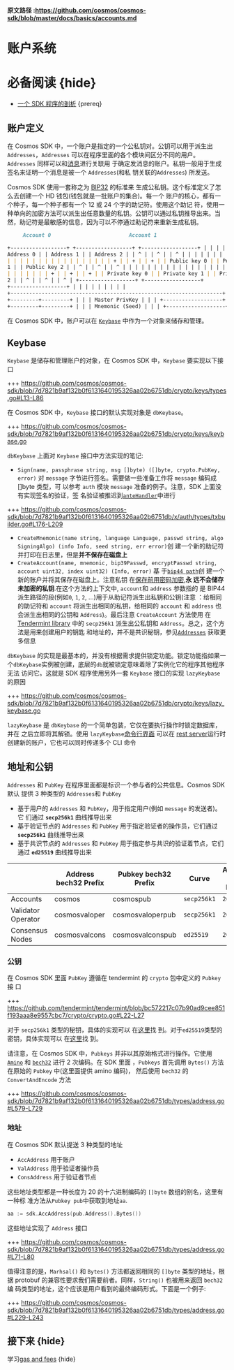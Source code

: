 **原文路径
:https://github.com/cosmos/cosmos-sdk/blob/master/docs/basics/accounts.md**

# 账户系统

# 必备阅读 {hide}

- [一个 SDK 程序的剖析](./app-anatomy.md) {prereq}

## 账户定义

在 Cosmos SDK 中，一个账户是指定的一个公私钥对。公钥可以用于派生出
`Addresses`，`Addresses` 可以在程序里面的各个模块间区分不同的用户。`Addresses`
同样可以和[消息](../building-modules/messages-and-queries.md#messages)进行关联用
于确定发消息的账户。私钥一般用于生成签名来证明一个消息是被一个 `Addresses`(和私
钥关联的`Addresses`) 所发送。

Cosmos SDK 使用一套称之为
[BIP32](https://github.com/bitcoin/bips/blob/master/bip-0032.mediawiki) 的标准来
生成公私钥。这个标准定义了怎么去创建一个 HD 钱包(钱包就是一批账户的集合)。每一个
账户的核心，都有一个种子，每一个种子都有一个 12 或 24 个字的助记符。使用这个助记
符，使用一种单向的加密方法可以派生出任意数量的私钥。公钥可以通过私钥推导出来。当
然，助记符是最敏感的信息，因为可以不停通过助记符来重新生成私钥。

```md
     Account 0                         Account 1                         Account 2

+------------------+ +------------------+ +------------------+ | | | | | | |
Address 0 | | Address 1 | | Address 2 | | ^ | | ^ | | ^ | | | | | | | | | | | |
| | | | | | | | | | | | | | | | | + | | + | | + | | Public key 0 | | Public key
1 | | Public key 2 | | ^ | | ^ | | ^ | | | | | | | | | | | | | | | | | | | | | |
| | | | | | | + | | + | | + | | Private key 0 | | Private key 1 | | Private key
2 | | ^ | | ^ | | ^ | +------------------+ +------------------+
+------------------+ | | | | | | | | |
+--------------------------------------------------------------------+ | |
+---------+---------+ | | | Master PrivKey | | | +-------------------+ | |
+---------+---------+ | | | Mnemonic (Seed) | | | +-------------------+
```

在 Cosmos SDK 中，账户可以在 [`Keybase`](#keybase) 中作为一个对象来储存和管理。

## Keybase

`Keybase` 是储存和管理账户的对象，在 Cosmos SDK 中，`Keybase` 要实现以下接口

+++
https://github.com/cosmos/cosmos-sdk/blob/7d7821b9af132b0f6131640195326aa02b6751db/crypto/keys/types.go#L13-L86

在 Cosmos SDK 中，`Keybase` 接口的默认实现对象是 `dbKeybase`。

+++
https://github.com/cosmos/cosmos-sdk/blob/7d7821b9af132b0f6131640195326aa02b6751db/crypto/keys/keybase.go

`dbKeybase` 上面对 `Keybase` 接口中方法实现的笔记:

- `Sign(name, passphrase string, msg []byte) ([]byte, crypto.PubKey, error)` 对
  `message` 字节进行签名。需要做一些准备工作将 `message` 编码成 []byte 类型，可
  以参考 `auth` 模块 `message` 准备的例子。注意，SDK 上面没有实现签名的验证，签
  名验证被推迟到[`anteHandler`](#antehandler)中进行

+++
https://github.com/cosmos/cosmos-sdk/blob/7d7821b9af132b0f6131640195326aa02b6751db/x/auth/types/txbuilder.go#L176-L209

- `CreateMnemonic(name string, language Language, passwd string, algo SigningAlgo) (info Info, seed string, err error)`创
  建一个新的助记符并打印在日志里，但是**并不保存在磁盘上**
- `CreateAccount(name, mnemonic, bip39Passwd, encryptPasswd string, account uint32, index uint32) (Info, error)`
  基
  于[`bip44 path`](https://github.com/bitcoin/bips/blob/master/bip-0044.mediawiki)创
  建一个新的账户并将其保存在磁盘上。注意私钥
  在[保存前用密码加密](https://github.com/cosmos/cosmos-sdk/blob/7d7821b9af132b0f6131640195326aa02b6751db/crypto/keys/mintkey/mintkey.go),**永
  远不会储存未加密的私钥**.在这个方法的上下文中, `account`和 `address` 参数指的
  是 BIP44 派生路径的段(例如`0`, `1`, `2`, ...)用于从助记符派生出私钥和公钥(注意
  ：给相同的助记符和 `account` 将派生出相同的私钥，给相同的 `account` 和
  `address` 也会派生出相同的公钥和 `Address`)。最后注意 `CreateAccount` 方法使用
  在
  [Tendermint library](https://github.com/tendermint/tendermint/tree/bc572217c07b90ad9cee851f193aaa8e9557cbc7/crypto/secp256k1)
  中的 `secp256k1` 派生出公私钥和 `Address`。总之，这个方法是用来创建用户的钥匙
  和地址的，并不是共识秘钥，参见[`Addresses`](#addresses) 获取更多信息

`dbKeybase` 的实现是最基本的，并没有根据需求提供锁定功能。锁定功能指如果一
个`dbKeybase`实例被创建，底层的`db`就被锁定意味着除了实例化它的程序其他程序无法
访问它。这就是 SDK 程序使用另外一套 `Keybase` 接口的实现 `lazyKeybase` 的原因

+++
https://github.com/cosmos/cosmos-sdk/blob/7d7821b9af132b0f6131640195326aa02b6751db/crypto/keys/lazy_keybase.go

`lazyKeybase` 是 `dbKeybase` 的一个简单包装，它仅在要执行操作时锁定数据库，并在
之后立即将其解锁。使用 `lazyKeybase`[命令行界面](../core/cli.md) 可以在
[rest server](../core/grpc_rest.md)运行时创建新的账户，它也可以同时传递多个 CLI
命令

## 地址和公钥

`Addresses` 和 `PubKey` 在程序里面都是标识一个参与者的公共信息。Cosmos SDK 默认
提供 3 种类型的 `Addresses`和 `PubKey`

- 基于用户的 `Addresses` 和 `PubKey`，用于指定用户(例如 `message` 的发送者)。它
  们通过 **`secp256k1`** 曲线推导出来
- 基于验证节点的 `Addresses` 和 `PubKey` 用于指定验证者的操作员，它们通过
  **`secp256k1`** 曲线推导出来
- 基于共识节点的 `Addresses` 和 `PubKey` 用于指定参与共识的验证着节点，它们通过
  **`ed25519`** 曲线推导出来

|                    | Address bech32 Prefix | Pubkey bech32 Prefix | Curve       | Address byte length | Pubkey byte length |
| ------------------ | --------------------- | -------------------- | ----------- | ------------------- | ------------------ |
| Accounts           | cosmos                | cosmospub            | `secp256k1` | `20`                | `33`               |
| Validator Operator | cosmosvaloper         | cosmosvaloperpub     | `secp256k1` | `20`                | `33`               |
| Consensus Nodes    | cosmosvalcons         | cosmosvalconspub     | `ed25519`   | `20`                | `32`               |

### 公钥

在 Cosmos SDK 里面 `PubKey` 遵循在 tendermint 的 `crypto` 包中定义的 `Pubkey` 接
口

+++
https://github.com/tendermint/tendermint/blob/bc572217c07b90ad9cee851f193aaa8e9557cbc7/crypto/crypto.go#L22-L27

对于 `secp256k1` 类型的秘钥，具体的实现可以
在[这里](https://github.com/tendermint/tendermint/blob/bc572217c07b90ad9cee851f193aaa8e9557cbc7/crypto/secp256k1/secp256k1.go#L140)找
到。对于`ed25519`类型的密钥，具体实现可以
在[这里](https://github.com/tendermint/tendermint/blob/bc572217c07b90ad9cee851f193aaa8e9557cbc7/crypto/ed25519/ed25519.go#L135)找
到。

请注意，在 Cosmos SDK 中，`Pubkeys` 并非以其原始格式进行操作。它使用
[`Amino`](../core/encoding.md#amino) 和
[`bech32`](https://en.bitcoin.it/wiki/Bech32) 进行 2 次编码。在 SDK 里面
，`Pubkeys` 首先调用 `Bytes()` 方法在原始的 `Pubkey` 中(这里面提供 amino 编码)，
然后使用 `bech32` 的 `ConvertAndEncode` 方法

+++
https://github.com/cosmos/cosmos-sdk/blob/7d7821b9af132b0f6131640195326aa02b6751db/types/address.go#L579-L729

### 地址

在 Cosmos SDK 默认提送 3 种类型的地址

- `AccAddress` 用于账户
- `ValAddress` 用于验证者操作员
- `ConsAddress` 用于验证者节点

这些地址类型都是一种长度为 20 的十六进制编码的 `[]byte` 数组的别名，这里有一种标
准方法从`Pubkey pub`中获取到地址`aa`.

```go
aa := sdk.AccAddress(pub.Address().Bytes())
```

这些地址实现了 `Address` 接口

+++
https://github.com/cosmos/cosmos-sdk/blob/7d7821b9af132b0f6131640195326aa02b6751db/types/address.go#L71-L80

值得注意的是，`Marhsal()` 和 `Bytes()` 方法都返回相同的 `[]byte` 类型的地址，根
据 protobuf 的兼容性要求我们需要前者。同样，`String()` 也被用来返回 `bech32` 编
码类型的地址，这个应该是用户看到的最终编码形式。下面是一个例子:

+++
https://github.com/cosmos/cosmos-sdk/blob/7d7821b9af132b0f6131640195326aa02b6751db/types/address.go#L229-L243

## 接下来 {hide}

学习[gas and fees](./gas-fees.md) {hide}
